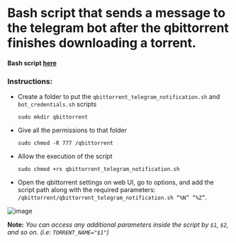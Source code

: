 # Bash script that sends a message to the telegram bot after the qbittorrent finishes downloading a torrent.

#### Bash script [here](https://github.com/rteixeirax/qbittorrent_telegram_notification/blob/master/src/qbittorrent_telegram_notification.sh)

### Instructions:

* Create a folder to put the `qbittorrent_telegram_notification.sh` and `bot_credentials.sh` scripts
    
    `sudo mkdir qbittorrent`

 * Give all the permissions to that folder
   
   `sudo chmod -R 777 /qbittorrent`

* Allow the execution of the script

   `sudo chmod +rx qbittorrent_telegram_notification.sh`

* Open the qbittorrent settings on web UI, go to options, and add the script path along with the required parameters: `/qbittorrent/qbittorrent_telegram_notification.sh “%N” “%Z”`.

![image](https://github.com/rteixeirax/qbittorrent_telegram_notification/blob/master/assets/webUi.png)


**Note:** *You can access any additional parameters inside the script by `$1`, `$2`, and so on. (i.e: `TORRENT_NAME="$1"`)*
